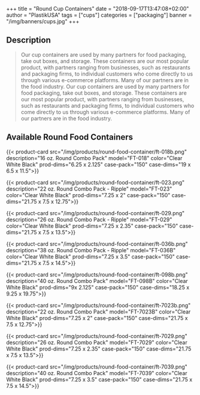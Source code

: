 +++
title = "Round Cup Containers"
date = "2018-09-17T13:47:08+02:00"
author = "PlastikUSA"
tags = ["cups"]
categories = ["packaging"]
banner = "/img/banners/cups.jpg"
+++

## Description

>Our cup containers are used by many partners for food packaging, take out boxes, and storage. These containers are our most popular product, with partners ranging from businesses, such as restaurants and packaging firms, to individual customers who come directly to us through various e-commerce platforms. Many of our partners are in the food industry.
>Our cup containers are used by many partners for food packaging, take out boxes, and storage. These containers are our most popular product, with partners ranging from businesses, such as restaurants and packaging firms, to individual customers who come directly to us through various e-commerce platforms. Many of our partners are in the food industry.

## Available Round Food Containers

{{< product-card
src="/img/products/round-food-container/ft-018b.png"
description="16 oz. Round Combo Pack" 
model="FT-018"
color="Clear White Black" 
prod-dims="6.25 x 2.125"
case-pack="150"
case-dims="19 x 6.5 x 11.5">}}

{{< product-card
src="/img/products/round-food-container/ft-023.png"
description="22 oz. Round Combo Pack - Ripple"
model="FT-023"
color="Clear White Black"
prod-dims="7.25 x 2"
case-pack="150"
case-dims="21.75 x 7.5 x 12.75">}}

{{< product-card
src="/img/products/round-food-container/ft-029.png"
description="26 oz. Round Combo Pack - Ripple"
model="FT-029"
color="Clear White Black"
prod-dims="7.25 x 2.35"
case-pack="150"
case-dims="21.75 x 7.5 x 13.5">}}

{{< product-card
src="/img/products/round-food-container/ft-036b.png"
description="38 oz. Round Combo Pack - Ripple"
model="FT-036B"
color="Clear White Black"
prod-dims="7.25 x 3.5"
case-pack="150"
case-dims="21.75 x 7.5 x 14.5">}}

{{< product-card
src="/img/products/round-food-container/ft-098b.png"
description="40 oz. Round Combo Pack"
model="FT-098B"
color="Clear White Black"
prod-dims="9x 2.125"
case-pack="150"
case-dims="18.25 x 9.25 x 19.75">}}

{{< product-card
src="/img/products/round-food-container/ft-7023b.png"
description="22 oz. Round Combo Pack"
model="FT-7023B"
color="Clear White Black"
prod-dims="7.25 x 2"
case-pack="150"
case-dims="21.75 x 7.5 x 12.75">}}

{{< product-card
src="/img/products/round-food-container/ft-7029.png"
description="26 oz. Round Combo Pack"
model="FT-7029"
color="Clear White Black"
prod-dims="7.25 x 2.35"
case-pack="150"
case-dims="21.75 x 7.5 x 13.5">}}

{{< product-card
src="/img/products/round-food-container/ft-7039.png"
description="40 oz. Round Combo Pack"
model="FT-7039"
color="Clear White Black"
prod-dims="7.25 x 3.5"
case-pack="150"
case-dims="21.75 x 7.5 x 14.5">}}